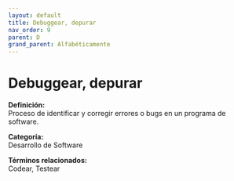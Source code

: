 ```yaml
---
layout: default
title: Debuggear, depurar
nav_order: 9
parent: D
grand_parent: Alfabéticamente
---
```


# Debuggear, depurar

**Definición:**  
Proceso de identificar y corregir errores o bugs en un programa de software.

**Categoría:**  
Desarrollo de Software  

  


**Términos relacionados:**  
Codear, Testear
